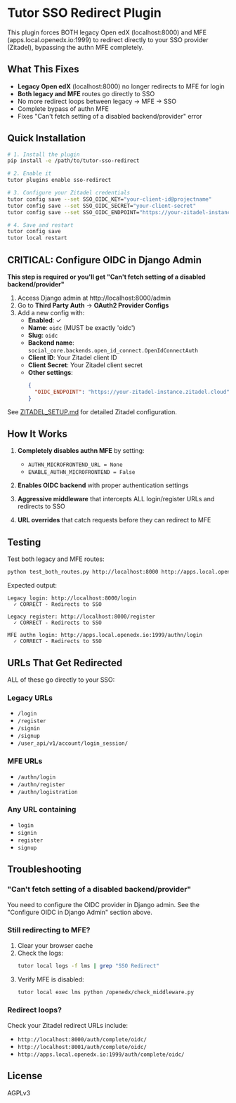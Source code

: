 # Tutor SSO Redirect Plugin

This plugin forces BOTH legacy Open edX (localhost:8000) and MFE (apps.local.openedx.io:1999) to redirect directly to your SSO provider (Zitadel), bypassing the authn MFE completely.

## What This Fixes

- **Legacy Open edX** (localhost:8000) no longer redirects to MFE for login
- **Both legacy and MFE** routes go directly to SSO
- No more redirect loops between legacy → MFE → SSO
- Complete bypass of authn MFE
- Fixes "Can't fetch setting of a disabled backend/provider" error

## Quick Installation

```bash
# 1. Install the plugin
pip install -e /path/to/tutor-sso-redirect

# 2. Enable it
tutor plugins enable sso-redirect

# 3. Configure your Zitadel credentials
tutor config save --set SSO_OIDC_KEY="your-client-id@projectname"
tutor config save --set SSO_OIDC_SECRET="your-client-secret"
tutor config save --set SSO_OIDC_ENDPOINT="https://your-zitadel-instance.zitadel.cloud"

# 4. Save and restart
tutor config save
tutor local restart
```

## CRITICAL: Configure OIDC in Django Admin

**This step is required or you'll get "Can't fetch setting of a disabled backend/provider"**

1. Access Django admin at http://localhost:8000/admin
2. Go to **Third Party Auth** → **OAuth2 Provider Configs**
3. Add a new config with:
   - **Enabled**: ✓
   - **Name**: `oidc` (MUST be exactly 'oidc')
   - **Slug**: `oidc` 
   - **Backend name**: `social_core.backends.open_id_connect.OpenIdConnectAuth`
   - **Client ID**: Your Zitadel client ID
   - **Client Secret**: Your Zitadel client secret
   - **Other settings**:
     ```json
     {
       "OIDC_ENDPOINT": "https://your-zitadel-instance.zitadel.cloud"
     }
     ```

See [ZITADEL_SETUP.md](ZITADEL_SETUP.md) for detailed Zitadel configuration.

## How It Works

1. **Completely disables authn MFE** by setting:
   - `AUTHN_MICROFRONTEND_URL = None`
   - `ENABLE_AUTHN_MICROFRONTEND = False`

2. **Enables OIDC backend** with proper authentication settings

3. **Aggressive middleware** that intercepts ALL login/register URLs and redirects to SSO

4. **URL overrides** that catch requests before they can redirect to MFE

## Testing

Test both legacy and MFE routes:

```bash
python test_both_routes.py http://localhost:8000 http://apps.local.openedx.io:1999
```

Expected output:
```
Legacy login: http://localhost:8000/login
  ✓ CORRECT - Redirects to SSO

Legacy register: http://localhost:8000/register
  ✓ CORRECT - Redirects to SSO

MFE authn login: http://apps.local.openedx.io:1999/authn/login
  ✓ CORRECT - Redirects to SSO
```

## URLs That Get Redirected

ALL of these go directly to your SSO:

### Legacy URLs
- `/login`
- `/register`
- `/signin`
- `/signup`
- `/user_api/v1/account/login_session/`

### MFE URLs
- `/authn/login`
- `/authn/register`
- `/authn/logistration`

### Any URL containing
- `login`
- `signin`
- `register`
- `signup`

## Troubleshooting

### "Can't fetch setting of a disabled backend/provider"

You need to configure the OIDC provider in Django admin. See the "Configure OIDC in Django Admin" section above.

### Still redirecting to MFE?

1. Clear your browser cache
2. Check the logs:
   ```bash
   tutor local logs -f lms | grep "SSO Redirect"
   ```
3. Verify MFE is disabled:
   ```bash
   tutor local exec lms python /openedx/check_middleware.py
   ```

### Redirect loops?

Check your Zitadel redirect URLs include:
- `http://localhost:8000/auth/complete/oidc/`
- `http://localhost:8001/auth/complete/oidc/`
- `http://apps.local.openedx.io:1999/auth/complete/oidc/`

## License

AGPLv3